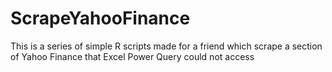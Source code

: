 # ScrapeYahooFinance

This is a series of simple R scripts made for a friend which scrape a section of Yahoo Finance that Excel Power Query could not access
